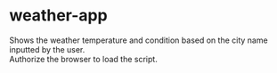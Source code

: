 # weather-app
Shows the weather temperature and condition based on the city name inputted by the user.  
Authorize the browser to load the script.
